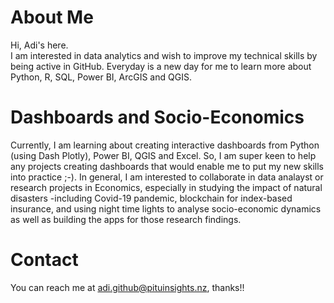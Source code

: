 # About Me
Hi, Adi's here.  
I am interested in data analytics and wish to improve my technical skills by being active in GitHub. 
Everyday is a new day for me to learn more about Python, R, SQL, Power BI, ArcGIS and QGIS.
# Dashboards and Socio-Economics
Currently, I am learning about creating interactive dashboards from Python (using Dash Plotly), Power BI, QGIS and Excel.
So, I am super keen to help any projects creating dashboards that would enable me to put my new skills into practice ;-).
In general, I am interested to collaborate in data analayst or research projects in Economics, 
especially in studying the impact of natural disasters -including Covid-19 pandemic, blockchain for index-based insurance, 
and using night time lights to analyse socio-economic dynamics as well as building the apps for those research findings.
# Contact
You can reach me at adi.github@pituinsights.nz, thanks!!
